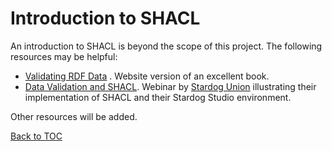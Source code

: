 Introduction to SHACL
=================
An introduction to SHACL is beyond the scope of this project. The following resources may be helpful:

* [Validating RDF Data](https://book.validatingrdf.com/) . Website version of an excellent book.
* [Data Validation and SHACL](https://fetch.stardog.com/training-data-validation/). Webinar by [Stardog Union](https://www.stardog.com/) illustrating their implementation of SHACL and their Stardog Studio environment.

Other resources will be added.

[Back to TOC](TableOfContents.md)
